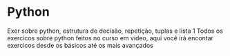 # Python
Exer sobre python, estrutura de decisão,  repetição, tuplas e lista 1
Todos os exercicos sobre python feitos no curso em video, aqui você irá encontar exercicos desde os básicos até os mais avançados
